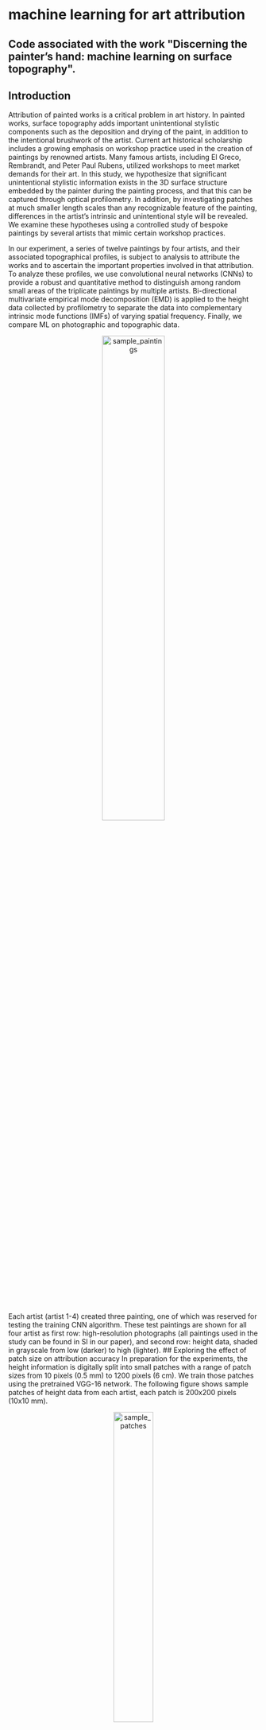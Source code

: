 # machine learning for art attribution
## Code associated with the work "Discerning the painter’s hand:  machine learning on surface topography".
## Introduction
Attribution of painted works is a critical problem in art history. In painted works, surface topography adds important unintentional stylistic components such as the deposition and drying of the paint, in addition to the intentional brushwork of the artist. Current art historical scholarship includes a growing emphasis on workshop practice used in the creation of paintings by renowned artists. Many famous artists, including El Greco, Rembrandt, and Peter Paul Rubens, utilized workshops to meet market demands for their art. In this study, we hypothesize that significant unintentional stylistic information exists in the 3D surface structure embedded by the painter during the painting process, and that this can be captured through optical profilometry. In addition, by investigating patches at much smaller length scales than any recognizable feature of the painting, differences in the artist’s intrinsic and unintentional style will be revealed. We examine these hypotheses using a controlled study of bespoke paintings by several artists that mimic certain workshop practices. 

In our experiment, a series of twelve paintings by four artists, and their associated topographical profiles, is subject to analysis to attribute the works and to ascertain the important properties involved in that attribution. To analyze these profiles, we use convolutional neural networks (CNNs) to provide a robust and quantitative method to distinguish among random small areas of the triplicate paintings by multiple artists. Bi-directional multivariate empirical mode decomposition (EMD) is applied to the height data collected by profilometry to separate the data into complementary intrinsic mode functions (IMFs) of varying spatial frequency. Finally, we compare ML on photographic and topographic data.  
<p align="center">
<img src="https://user-images.githubusercontent.com/24704249/119850155-4504f480-bedb-11eb-84d7-a65948fc4d2c.png" alt="sample_paintings" height="50%" width="50%">
</p>
Each artist (artist 1-4) created three painting, one of which was reserved for testing the training CNN algorithm. These test paintings are shown for all four artist as first row: high-resolution photographs (all paintings used in the study can be found in SI in our paper), and second row: height data, shaded in grayscale from low (darker) to high (lighter). 
## Exploring the effect of patch size on attribution accuracy
In preparation for the experiments, the height information is digitally split into small patches with a range of patch sizes from 10 pixels (0.5 mm) to 1200 pixels (6 cm). We train those patches using the pretrained VGG-16 network. The following figure shows sample patches of height data from each artist, each patch is 200x200 pixels (10x10 mm).
<p align="center">
<img src="https://user-images.githubusercontent.com/24704249/119850265-6534b380-bedb-11eb-9b63-568f48de51a4.png" alt="sample_patches" height="40%" width="40%">
</p>

## Using empirical mode decomposition to determine the length-scales of the brushstroke topography 
<p align="center">
<img src="https://user-images.githubusercontent.com/24704249/119856447-b6937180-bee0-11eb-8db0-5e3727a46acc.png" alt="imf" height="30%" width="30%">
</p>
## Comparing topography versus photography when testing on data with novel characteristics
<p align="center">
<img src="https://user-images.githubusercontent.com/24704249/119856399-ad0a0980-bee0-11eb-913d-76c62936e251.png" alt="fore_back" height="25%" width="25%">
</p>
